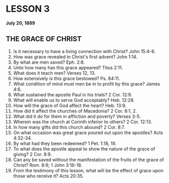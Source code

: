 # LESSON 3
**July 20, 1889**

## THE GRACE OF CHRIST

1. Is it necessary to have a living connection with Christ? John 15:4-6.
2. How was grace revealed in Christ's first advent? John 1:14.
3. By what are men saved? Eph. 2:8.
4. Unto how many has this grace appeared? Titus 2:11.
5. What does it teach men? Verses 12, 13.
6. How extensively is this grace bestowed? Ps. 84:11.
7. What condition of mind must men be in to profit by this grace? James 4:6.
8. What sustained the apostle Paul in his trials? 2 Cor. 12:9.
9. What will enable us to serve God acceptably? Heb. 12:28.
10. How will the grace of God affect the heart? Heb. 13:9.
11. How did it affect the churches of Macedonia? 2 Cor. 8:1, 2.
12. What did it do for them in affliction and poverty? Verses 3-5.
13. Wherein was the church at Corinth inferior to others? 2 Cor. 12:13.
14. In how many gifts did this church abound? 2 Cor. 8:7.
15. On what occasion was great grace poured out upon the apostles? Acts 4:32-34.
16. By what had they been redeemed? 1 Pet. 1:18, 19.
17. To what does the apostle appeal to show the nature of the grace of giving? 2 Cor. 8:9.
18. Can any be saved without the manifestation of the fruits of the grace of Christ? Rom. 8:9; 1 John 3:16-18.
19. From the testimony of this lesson, what will be the effect of grace upon those who receive it? Acts 20:35.